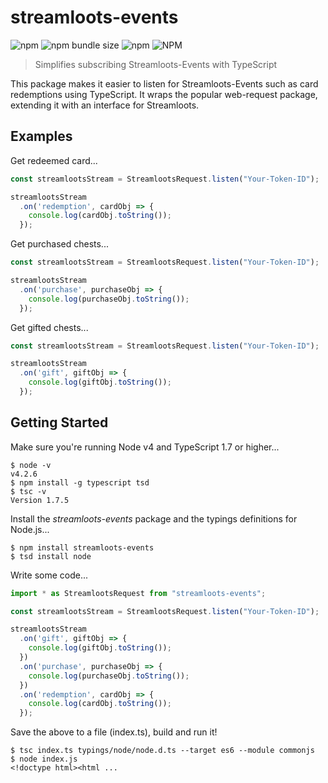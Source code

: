 # streamloots-events

![npm](https://img.shields.io/npm/v/streamloots-events)
![npm bundle size](https://img.shields.io/bundlephobia/min/streamloots-events)
![npm](https://img.shields.io/npm/dt/streamloots-events)
![NPM](https://img.shields.io/npm/l/streamloots-events)

> Simplifies subscribing Streamloots-Events with TypeScript

This package makes it easier to listen for Streamloots-Events such as card redemptions using TypeScript. It wraps the popular web-request package, extending it with an interface for Streamloots.

## Examples

Get redeemed card...
```js
const streamlootsStream = StreamlootsRequest.listen("Your-Token-ID");

streamlootsStream
  .on('redemption', cardObj => {
    console.log(cardObj.toString());
  });
```

Get purchased chests...
```js
const streamlootsStream = StreamlootsRequest.listen("Your-Token-ID");

streamlootsStream
  .on('purchase', purchaseObj => {
    console.log(purchaseObj.toString());
  });
```

Get gifted chests...
```js
const streamlootsStream = StreamlootsRequest.listen("Your-Token-ID");

streamlootsStream
  .on('gift', giftObj => {
    console.log(giftObj.toString());
  });
```

## Getting Started

Make sure you're running Node v4 and TypeScript 1.7 or higher...
```
$ node -v
v4.2.6
$ npm install -g typescript tsd
$ tsc -v
Version 1.7.5
```

Install the *streamloots-events* package and the typings definitions for Node.js...
```
$ npm install streamloots-events
$ tsd install node
```

Write some code...
```js
import * as StreamlootsRequest from "streamloots-events";

const streamlootsStream = StreamlootsRequest.listen("Your-Token-ID");

streamlootsStream
  .on('gift', giftObj => {
    console.log(giftObj.toString());
  })
  .on('purchase', purchaseObj => {
    console.log(purchaseObj.toString());
  })
  .on('redemption', cardObj => {
    console.log(cardObj.toString());
  });
```

Save the above to a file (index.ts), build and run it!
```
$ tsc index.ts typings/node/node.d.ts --target es6 --module commonjs
$ node index.js
<!doctype html><html ...
```
